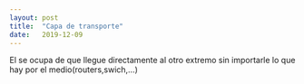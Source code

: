 ```yaml
---
layout: post
title:  "Capa de transporte"
date:   2019-12-09
---
```


El se ocupa de que llegue directamente al otro extremo sin importarle lo que hay por el medio(routers,swich,…)
